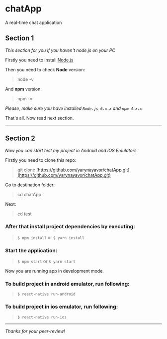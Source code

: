 # chatApp
A real-time chat application

## Section 1
*This section for you if you haven't node.js on your PC*

Firstly you need to install [Node.js](https://nodejs.org/en/)

Then you need to check **Node** version:
>node -v

And **npm** version:
>npm -v

*Please, make sure you have installed `Node.js 6.x.x` and `npm 4.x.x`*

That's all. Now read next section.

***

## Section 2
*Now you can start test my project in Android and IOS Emulators*

Firstly you need to clone this repo:
>git clone [https://github.com/yarynayavor/chatApp.git](https://github.com/yarynayavor/chatApp.git)

Go to destination folder:
>cd chatApp

Next:

>cd test

### After that install project dependencies by executing:

> `$ npm install` or `$ yarn install`

### Start the application:

> `$ npm start` or `$ yarn start`

Now you are running app in development mode.

### To build project in android emulator, run following:

> `$ react-native run-android` 

### To build project in ios emulator, run following:
> `$ react-native run-ios` 

***

*Thanks for your peer-review!*
